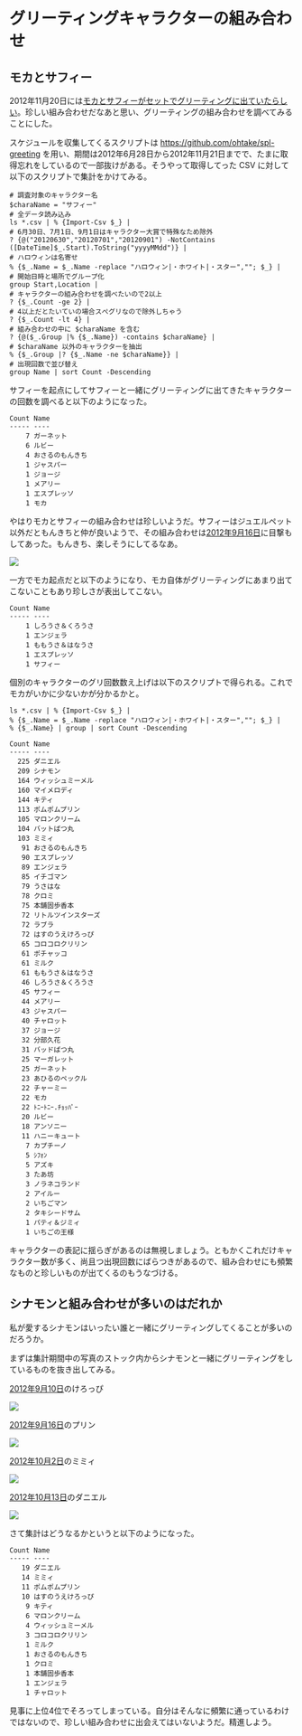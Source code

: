 ﻿グリーティングキャラクターの組み合わせ
======================================

モカとサフィー
--------------

2012年11月20日には[モカとサフィーがセットでグリーティングに出ていたらしい](https://twitter.com/bocyanmicstar/status/270907094067208193)。珍しい組み合わせだなあと思い、グリーティングの組み合わせを調べてみることにした。

スケジュールを収集してくるスクリプトは <https://github.com/ohtake/spl-greeting> を用い、期間は2012年6月28日から2012年11月21日までで、たまに取得忘れをしているので一部抜けがある。そうやって取得してった CSV に対して以下のスクリプトで集計をかけてみる。

```
# 調査対象のキャラクター名
$charaName = "サフィー"
# 全データ読み込み
ls *.csv | % {Import-Csv $_} |
# 6月30日、7月1日、9月1日はキャラクター大賞で特殊なため除外
? {@("20120630","20120701","20120901") -NotContains ([DateTime]$_.Start).ToString("yyyyMMdd")} |
# ハロウィンは名寄せ
% {$_.Name = $_.Name -replace "ハロウィン|・ホワイト|・スター",""; $_} |
# 開始日時と場所でグループ化
group Start,Location |
# キャラクターの組み合わせを調べたいので2以上
? {$_.Count -ge 2} |
# 4以上だとたいていの場合スぺグリなので除外しちゃう
? {$_.Count -lt 4} |
# 組み合わせの中に $charaName を含む
? {@($_.Group |% {$_.Name}) -contains $charaName} |
# $charaName 以外のキャラクターを抽出
% {$_.Group |? {$_.Name -ne $charaName}} |
# 出現回数で並び替え
group Name | sort Count -Descending
```

サフィーを起点にしてサフィーと一緒にグリーティングに出てきたキャラクターの回数を調べると以下のようになった。

```
Count Name
----- ----
    7 ガーネット
    6 ルビー
    4 おさるのもんきち
    1 ジャスパー
    1 ジョージ
    1 メアリー
    1 エスプレッソ
    1 モカ
```

やはりモカとサフィーの組み合わせは珍しいようだ。サフィーはジュエルペット以外だともんきちと仲が良いようで、その組み合わせは[2012年9月16日](https://picasaweb.google.com/103687453618299008868/20120916SPL?authuser=0&noredirect=1)に目撃もしてあった。もんきち、楽しそうにしてるなあ。

[![](https://lh5.googleusercontent.com/-Q7o-q_zGmOc/UFYZL2p3esI/AAAAAAAACn4/x7pvWXMtNMU/s480/5D3A8876%2520%25281280x853%2529.jpg)](https://picasaweb.google.com/lh/photo/ELdVK-buu7acrxkc0p7cHtMTjNZETYmyPJy0liipFm0?feat=embedwebsite)

一方でモカ起点だと以下のようになり、モカ自体がグリーティングにあまり出てこないこともあり珍しさが表出してこない。

```
Count Name
----- ----
    1 しろうさ＆くろうさ
    1 エンジェラ
    1 ももうさ＆はなうさ
    1 エスプレッソ
    1 サフィー
```

個別のキャラクターのグリ回数数え上げは以下のスクリプトで得られる。これでモカがいかに少ないかが分かるかと。

```
ls *.csv | % {Import-Csv $_} |
% {$_.Name = $_.Name -replace "ハロウィン|・ホワイト|・スター",""; $_} |
% {$_.Name} | group | sort Count -Descending
```

```
Count Name
----- ----
  225 ダニエル
  209 シナモン
  164 ウィッシュミーメル
  160 マイメロディ
  144 キティ
  113 ポムポムプリン
  105 マロンクリーム
  104 バットばつ丸
  103 ミミィ
   91 おさるのもんきち
   90 エスプレッソ
   89 エンジェラ
   85 イチゴマン
   79 うさはな
   78 クロミ
   75 本舗固歩香本
   72 リトルツインスターズ
   72 ラブラ
   72 はすのうえけろっぴ
   65 コロコロクリリン
   61 ポチャッコ
   61 ミルク
   61 ももうさ＆はなうさ
   46 しろうさ＆くろうさ
   45 サフィー
   44 メアリー
   43 ジャスパー
   40 チャロット
   37 ジョージ
   32 分部久花
   31 バッドばつ丸
   25 マーガレット
   25 ガーネット
   23 あひるのペックル
   22 チャーミー
   22 モカ
   22 ﾄﾆｰﾄﾆｰ.ﾁｮｯﾊﾟｰ
   20 ルビー
   18 アンソニー
   11 ハニーキュート
    7 カプチーノ
    5 ｼﾌｫﾝ
    5 アズキ
    3 たあ坊
    3 ノラネコランド
    2 アイルー
    2 いちごマン
    2 タキシードサム
    1 パティ＆ジミィ
    1 いちごの王様
```

キャラクターの表記に揺らぎがあるのは無視しましょう。ともかくこれだけキャラクター数が多く、尚且つ出現回数にばらつきがあるので、組み合わせにも頻繁なものと珍しいものが出てくるのもうなづける。

シナモンと組み合わせが多いのはだれか
------------------------------------

私が愛するシナモンはいったい誰と一緒にグリーティングしてくることが多いのだろうか。

まずは集計期間中の写真のストック内からシナモンと一緒にグリーティングをしているものを抜き出してみる。

[2012年9月10日](https://picasaweb.google.com/103687453618299008868/20120910SPL?authuser=0&noredirect=1)のけろっぴ

[![](https://lh3.googleusercontent.com/-lLdThdCBe4o/UE5pqofS-cI/AAAAAAAACdw/qUk78IEtaC8/s480/5D3A8673%2520%25281280x853%2529.jpg)](https://picasaweb.google.com/lh/photo/8-0bgv25E1BG4JfaMkvee9MTjNZETYmyPJy0liipFm0?feat=embedwebsite)

[2012年9月16日](https://picasaweb.google.com/103687453618299008868/20120916SPL?authuser=0&noredirect=1)のプリン

[![](https://lh3.googleusercontent.com/-HOwx5heVD4Q/UFYZJrHK_KI/AAAAAAAACn4/k2gvMK6Yhcw/s480/5D3A8826%2520%25281280x853%2529.jpg)](https://picasaweb.google.com/lh/photo/6xohVZAVW0WO2SspFDJJ0NMTjNZETYmyPJy0liipFm0?feat=embedwebsite)

[2012年10月2日](https://picasaweb.google.com/103687453618299008868/20121002SPL?authuser=0&noredirect=1)のミミィ

[![](https://lh5.googleusercontent.com/-MIeNSnQBmdM/UGw_aRNzs9I/AAAAAAAADVU/R1pIALlkJ8Q/s480/5D3B1010%2520%25281440x960%2529.jpg)](https://picasaweb.google.com/lh/photo/wQh0Q8r8y0GXqj68bhmBBdMTjNZETYmyPJy0liipFm0?feat=embedwebsite)

[2012年10月13日](https://picasaweb.google.com/103687453618299008868/20121013SPL?authuser=0&noredirect=1)のダニエル

[![](https://lh3.googleusercontent.com/-49w1MXuQgXI/UHoHwTJTy_I/AAAAAAAAD0U/Bp_0AYt9OXM/s480/5D3B1824%2520%25281440x960%2529.jpg)](https://picasaweb.google.com/lh/photo/ySsqlYV0eSjExLXrl-lL2dMTjNZETYmyPJy0liipFm0?feat=embedwebsite)

さて集計はどうなるかというと以下のようになった。

```
Count Name
----- ----
   19 ダニエル
   14 ミミィ
   11 ポムポムプリン
   10 はすのうえけろっぴ
    9 キティ
    6 マロンクリーム
    4 ウィッシュミーメル
    3 コロコロクリリン
    1 ミルク
    1 おさるのもんきち
    1 クロミ
    1 本舗固歩香本
    1 エンジェラ
    1 チャロット
```

見事に上位4位でそろってしまっている。自分はそんなに頻繁に通っているわけではないので、珍しい組み合わせに出会えてはいないようだ。精進しよう。

